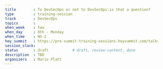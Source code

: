 ```yaml
---
title        : To DevSecOps or not to DevSecOps:is that a question?
type         : training-session
track        : DevSecOps
topics       : 
when_week    : two
when_day     : 8th - Monday
when_time    : WS-2
hey_summit   : https://pre-summit-training-sessions.heysummit.com/talks/to-devsecops-or-not-to-devsecopsis-that-a-question/
session_slack:
status       : draft           # draft, review-content, done
description  : TBD
organizers   : Mario Platt
---
```

<!--(add intro)

## WHY

(...)

## What

(...)

## Outcomes

(...)

## References

(...)


## Previous-->
